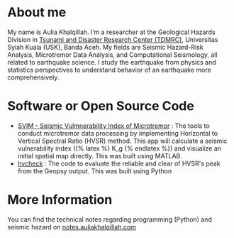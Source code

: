 # About me

My name is Aulia Khalqillah. I’m a researcher at the Geological Hazards Division in [Tsunami and Disaster Research Center (TDMRC)](https://tdmrc.usk.ac.id/),
Universitas Syiah Kuala (USK), Banda Aceh. My fields are Seismic Hazard-Risk Analysis, Microtremor Data Analysis, and Computational Seismology,
all related to earthquake science. I study the earthquake from physics and statistics perspectives to understand behavior of an earthquake more comprehensively.

# Software or Open Source Code

- [SVIM - Seismic Vulmnerability Index of Microtremor](https://github.com/auliakhalqillah/SVIM) : The tools to conduct microtremor data processing by implementing Horizontal to Vertical Spectral Ratio (HVSR) method. This app will calculate a seismic vulnerability index ({% latex %} K_g {% endlatex %}) and visualize an initial spatial map directly. This was built using MATLAB.
- [hvcheck](https://github.com/auliakhalqillah/hvcheck) : The code to evaluate the reliable and clear of HVSR's peak from the Geopsy output. This was built using Python

# More Information

You can find the technical notes regarding programming (Python) and seismic hazard on [notes.auliakhalqillah.com](notes.auliakhalqillah.com)

